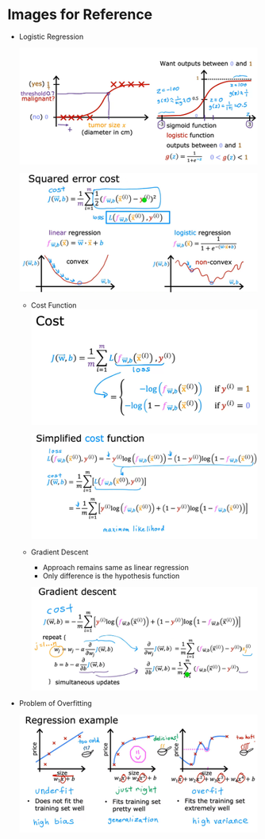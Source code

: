 # Images for Reference

- Logistic Regression

    ![alt text](image.png)

    ![alt text](image-1.png)

    - Cost Function
        ![alt text](image-2.png)

        ![alt text](image-3.png)

    - Gradient Descent
        
        - Approach remains same as linear regression
        - Only difference is the hypothesis function

        ![alt text](image-4.png)

- Problem of Overfitting

    ![alt text](image-5.png)
